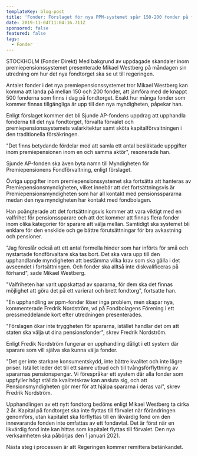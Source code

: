 ```yaml
---
templateKey: blog-post
title: 'Fonder: Förslaget för nya PPM-systemet spår 150-200 fonder på fondtorget'
date: 2019-11-04T11:04:16.711Z
sponsored: false
featured: false
tags:
  - Fonder
---
```

STOCKHOLM (Fonder Direkt) Med bakgrund av uppdagade skandaler inom premiepensionssystemet presenterade Mikael Westberg på måndagen sin utredning om hur det nya fondtorget ska se ut till regeringen.



Antalet fonder i det nya premiepensionssystemet tror Mikael Westberg kan komma att landa på mellan 150 och 200 fonder, att jämföra med de knappt 500 fonderna som finns i dag på fondtorget. Exakt hur många fonder som kommer finnas tillgängliga är upp till den nya myndigheten, påpekar han.



Enligt förslaget kommer det bli Sjunde AP-fondens uppdrag att upphandla fonderna till det nya fondtorget, förvalta förvalet och premiepensionssystemets valarkitektur samt sköta kapitalförvaltningen i den traditionella försäkringen.



"Det finns betydande fördelar med att samla ett antal besläktade uppgifter inom premiepensionen inom en och samma aktör", resonerade han.



Sjunde AP-fonden ska även byta namn till Myndigheten för Premiepensionens Fondförvaltning, enligt förslaget.



Övriga uppgifter inom premiepensionssystemet ska fortsätta att hanteras av Premiepensionsmyndigheten, vilket innebär att det fortsättningsvis är Premiepensionsmyndigheten som har all kontakt med pensionsspararna medan den nya myndigheten har kontakt med fondbolagen.



Han poängterade att det fortsättningsvis kommer att vara viktigt med en valfrihet för pensionssparare och att det kommer att finnas flera fonder inom olika kategorier för sparare att välja mellan. Samtidigt ska systemet bli enklare för den enskilde och ge bättre förutsättningar för bra avkastning och pensioner.



"Jag föreslår också att ett antal formella hinder som har införts för små och nystartade fondförvaltare ska tas bort. Det ska vara upp till den upphandlande myndigheten att bestämma vilka krav som ska gälla i det avseendet i fortsättningen. Och fonder ska alltså inte diskvalificeras på förhand", sade Mikael Westberg.



"Valfriheten har varit uppskattad av spararna, för dem ska det finnas möjlighet att göra det på ett varierat och brett fondtorg", fortsatte han.



"En upphandling av ppm-fonder löser inga problem, men skapar nya, kommenterade Fredrik Nordström, vd på Fondbolagens Förening i ett pressmeddelande kort efter utredningen presenterades.



"Förslagen ökar inte tryggheten för spararna, istället handlar det om att staten ska välja ut dina pensionsfonder", skrev Fredrik Nordström.



Enligt Fredik Nordström fungerar en upphandling dåligt i ett system där sparare som vill själva ska kunna välja fonder.



"Det ger inte starkare konsumentskydd, inte bättre kvalitet och inte lägre priser. Istället leder det till ett sämre utbud och till tvångsförflyttning av spararnas pensionspengar. Vi förespråkar ett system där alla fonder som uppfyller högt ställda kvalitetskrav kan ansluta sig, och att Pensionsmyndigheten gör mer för att hjälpa spararna i deras val", skrev Fredrik Nordström.



Upphandlingen av ett nytt fondtorg bedöms enligt Mikael Westberg ta cirka 2 år. Kapital på fondtorget ska inte flyttas till förvalet när förändringen genomförs, utan kapitalet ska förflyttas till en likvärdig fond om den innevarande fonden inte omfattas av ett fondavtal. Det är först när en likvärdig fond inte kan hittas som kapitalet flyttas till förvalet. Den nya verksamheten ska påbörjas den 1 januari 2021.



Nästa steg i processen är att Regeringen kommer remittera betänkandet.
